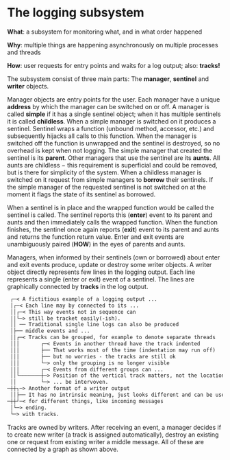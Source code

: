 The logging subsystem
=====================

**What**: a subsystem for monitoring what, and in what order happened

**Why**: multiple things are happening asynchronously on multiple processes and
threads

**How**: user requests for entry points and waits for a log output; also:
**tracks!**

The subsystem consist of three main parts: The **manager**, **sentinel** and
**writer** objects.

Manager objects are entry points for the user. Each manager have a unique
**address** by which the manager can be switched on or off. A manager is called
**simple** if it has a single sentinel object; when it has multiple sentinels
it is called **childless**. When a simple manager is switched on it produces a
sentinel. Sentinel wraps a function (unbound method, accessor, etc.) and
subsequently hijacks all calls to this function. When the manager is switched
off the function is unwrapped and the sentinel is destroyed, so no overhead is
kept when not logging. The simple manager that created the sentinel is its
**parent**. Other managers that use the sentinel are its **aunts**. All aunts
are childless − this requirement is superficial and could be removed, but is
there for simplicity of the system. When a childless manager is switched on it
request from simple managers to **borrow** their sentinels. If the simple
manager of the requested sentinel is not switched on at the moment it flags the
state of its sentinel as borrowed.

When a sentinel is in place and the wrapped function would be called the
sentinel is called. The sentinel reports this (**enter**) event to its parent
and aunts and then immediately calls the wrapped function. When the function
finishes, the sentinel once again reports (**exit**) event to its parent and
aunts and returns the function return value. Enter and exit events are
unambiguously paired (**HOW**) in the eyes of parents and aunts.

Managers, when informed by their sentinels (own or borrowed) about enter and
exit events produce, update or destroy some writer objects. A writer object
directly represents few lines in the logging output. Each line represents a
single (enter or exit) event of a sentinel. The lines are graphically connected
by **tracks** in the log output.

```txt
 ┌─< A fictitious example of a logging output ...
 │┌─< Each line may by connected to its ...
 ││┌─< This way events not in sequence can
 ││└─> still be tracket easily(-ish).
 ││ ── Traditional single line logs can also be produced
 │├── middle events and ...
 ││┌─< Tracks can be grouped, for example to denote separate threads
 │││       ┌─< Events in another thread have the track indented
 │││       ├── That works most of the time (indentation may run off)
 │││       ├── but no worries - the tracks are still ok
 │││       └─> only the grouping is no longer visible
 │││       ┌─< Events from different groups can ...
 ││└───────┼─> Position of the vertical track matters, not the location of the message
 ││        └─> ... be intervoven.
─┼┼┐─> Another format of a writer output
 ││├── It has no intrinsic meaning, just looks different and can be used
─┼┼┘─< for different things, like incoming messages
 │└─> ending.
 └─> with tracks.
```

Tracks are owned by writers. After receiving an event, a manager decides if to
create new writer (a track is assigned automatically), destroy an existing one
or request from existing writer a middle message. All of these are connected
by a graph as shown above.

